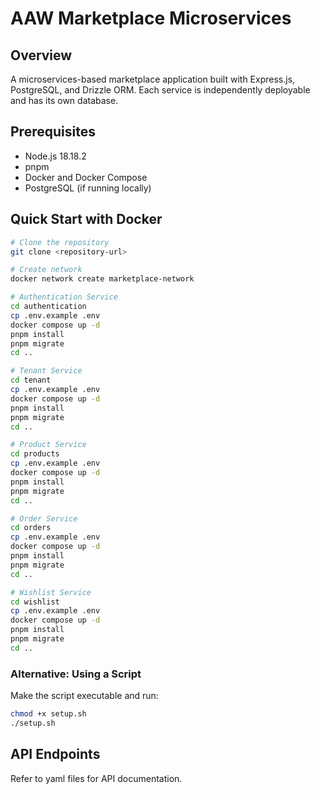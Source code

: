 # AAW Marketplace Microservices

## Overview

A microservices-based marketplace application built with Express.js, PostgreSQL, and Drizzle ORM. Each service is independently deployable and has its own database.

## Prerequisites

- Node.js 18.18.2
- pnpm
- Docker and Docker Compose
- PostgreSQL (if running locally)

## Quick Start with Docker

```bash
# Clone the repository
git clone <repository-url>

# Create network
docker network create marketplace-network

# Authentication Service
cd authentication
cp .env.example .env
docker compose up -d
pnpm install
pnpm migrate
cd ..

# Tenant Service
cd tenant
cp .env.example .env
docker compose up -d
pnpm install
pnpm migrate
cd ..

# Product Service
cd products
cp .env.example .env
docker compose up -d
pnpm install
pnpm migrate
cd ..

# Order Service
cd orders
cp .env.example .env
docker compose up -d
pnpm install
pnpm migrate
cd ..

# Wishlist Service
cd wishlist
cp .env.example .env
docker compose up -d
pnpm install
pnpm migrate
cd ..
```

### Alternative: Using a Script

Make the script executable and run:

```bash
chmod +x setup.sh
./setup.sh
```

## API Endpoints

Refer to yaml files for API documentation.